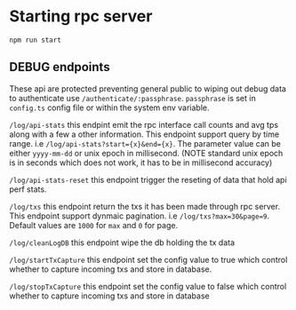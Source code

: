 # Starting rpc server

`npm run start`

## DEBUG endpoints

These api are protected preventing general public to wiping out debug data to authenticate use `/authenticate/:passphrase`. `passphrase` is set in `config.ts` config file or within the system env variable.

`/log/api-stats` this endpint emit the rpc interface call counts and avg tps along with a few a other information. This endpoint support query by time range. i.e `/log/api-stats?start={x}&end={x}`. The parameter value can be either `yyyy-mm-dd` or unix epoch in millisecond. (NOTE standard unix epoch is in seconds which does not work, it has to be in millisecond accuracy)

`/log/api-stats-reset` this endpoint trigger the reseting of data that hold api perf stats.

`/log/txs` this endpoint return the txs it has been made through rpc server. This endpoint support dynmaic pagination. i.e `/log/txs?max=30&page=9`.
Default values are `1000` for `max` and `0` for page.

`/log/cleanLogDB` this endpoint wipe the db holding the tx data

`/log/startTxCapture` this endpoint set the config value to true which control whether to capture incoming txs and store in database.

`/log/stopTxCapture` this endpoint set the config value to false which control whether to capture incoming txs and store in database
